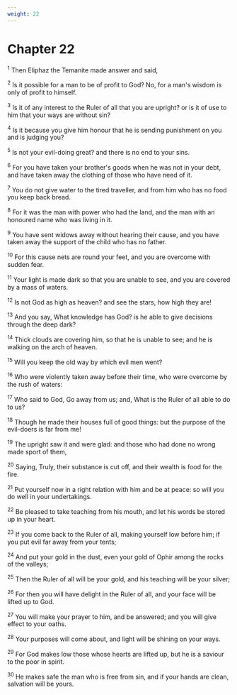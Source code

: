 ```yaml
---
weight: 22
---
```


# Chapter 22

<sup>1</sup> Then Eliphaz the Temanite made answer and said, 

<sup>2</sup> Is it possible for a man to be of profit to God? No, for a man's wisdom is only of profit to himself. 

<sup>3</sup> Is it of any interest to the Ruler of all that you are upright? or is it of use to him that your ways are without sin? 

<sup>4</sup> Is it because you give him honour that he is sending punishment on you and is judging you? 

<sup>5</sup> Is not your evil-doing great? and there is no end to your sins. 

<sup>6</sup> For you have taken your brother's goods when he was not in your debt, and have taken away the clothing of those who have need of it. 

<sup>7</sup> You do not give water to the tired traveller, and from him who has no food you keep back bread. 

<sup>8</sup> For it was the man with power who had the land, and the man with an honoured name who was living in it. 

<sup>9</sup> You have sent widows away without hearing their cause, and you have taken away the support of the child who has no father. 

<sup>10</sup> For this cause nets are round your feet, and you are overcome with sudden fear. 

<sup>11</sup> Your light is made dark so that you are unable to see, and you are covered by a mass of waters. 

<sup>12</sup> Is not God as high as heaven? and see the stars, how high they are! 

<sup>13</sup> And you say, What knowledge has God? is he able to give decisions through the deep dark? 

<sup>14</sup> Thick clouds are covering him, so that he is unable to see; and he is walking on the arch of heaven. 

<sup>15</sup> Will you keep the old way by which evil men went? 

<sup>16</sup> Who were violently taken away before their time, who were overcome by the rush of waters: 

<sup>17</sup> Who said to God, Go away from us; and, What is the Ruler of all able to do to us? 

<sup>18</sup> Though he made their houses full of good things: but the purpose of the evil-doers is far from me! 

<sup>19</sup> The upright saw it and were glad: and those who had done no wrong made sport of them, 

<sup>20</sup> Saying, Truly, their substance is cut off, and their wealth is food for the fire. 

<sup>21</sup> Put yourself now in a right relation with him and be at peace: so will you do well in your undertakings. 

<sup>22</sup> Be pleased to take teaching from his mouth, and let his words be stored up in your heart. 

<sup>23</sup> If you come back to the Ruler of all, making yourself low before him; if you put evil far away from your tents; 

<sup>24</sup> And put your gold in the dust, even your gold of Ophir among the rocks of the valleys; 

<sup>25</sup> Then the Ruler of all will be your gold, and his teaching will be your silver; 

<sup>26</sup> For then you will have delight in the Ruler of all, and your face will be lifted up to God. 

<sup>27</sup> You will make your prayer to him, and be answered; and you will give effect to your oaths. 

<sup>28</sup> Your purposes will come about, and light will be shining on your ways. 

<sup>29</sup> For God makes low those whose hearts are lifted up, but he is a saviour to the poor in spirit. 

<sup>30</sup> He makes safe the man who is free from sin, and if your hands are clean, salvation will be yours. 


